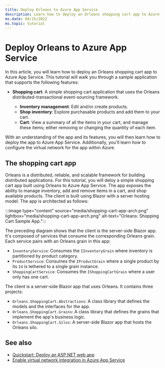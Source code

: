```yaml
---
title: Deploy Orleans to Azure App Service
description: Learn how to deploy an Orleans shopping cart app to Azure App Service.
ms.date: 04/15/2022
ms.topic: tutorial
---
```


# Deploy Orleans to Azure App Service

In this article, you will learn how to deploy an Orleans shopping cart app to Azure App Service. This tutorial will walk you through a sample application that supports the following features:

- **Shopping cart**: A simple shopping cart application that uses the Orleans distributed-transactional event-sourcing framework.

  - **Inventory management**: Edit and/or create products.
  - **Shop inventory**: Explore purchasable products and add them to your cart.
  - **Cart**: View a summary of all the items in your cart, and manage these items; either removing or changing the quantity of each item.

With an understanding of the app and its features, you will then learn how to deploy the app to Azure App Service. Additionally, you'll learn how to configure the virtual network for the app within Azure.

## The shopping cart app

Orleans is a distributed, reliable, and scalable framework for building distributed applications. For this tutorial, you will deloy a simple shopping cart app built using Orleans to Azure App Service. The app exposes the ability to manage inventory, add and remove items in a cart, and shop available products. The client is built using Blazor with a server hosting model. The app is architected as follows:

:::image type="content" source="media/shopping-cart-app-arch.png" lightbox="media/shopping-cart-app-arch.png" alt-text="Orleans: Shopping Cart Sample App.":::

The preceding diagram shows that the client is the server-side Blazor app. It's composed of services that consume the corresponding Orleans grain. Each service pairs with an Orleans grain in this app:

- `InventoryService`: Consumes the `IInventoryGrain` where inventory is partitioned by product category.
- `ProductService`: Consumes the `IProductGrain` where a single product by its `Id` is tethered to a single grain instance.
- `ShoppingCartService`: Consumes the `IShoppingCartGrain`  where a user only has one cart.

The client is a server-side Blazor app that uses Orleans. It contains three projects:

- `Orleans.ShoppingCart.Abstractions`: A class library that defines the models and the interfaces for the app.
- `Orleans.ShoppingCart.Grains`: A class library that defines the grains that implement the app's business logic.
- `Orleans.ShoppingCart.Silos`: A server-side Blazor app that hosts the Orleans silo.

## See also

- [Quickstart: Deploy an ASP.NET web app](/azure/app-service/quickstart-dotnetcore)
- [Enable virtual network integration in Azure App Service](/azure/app-service/configure-vnet-integration-enable)
